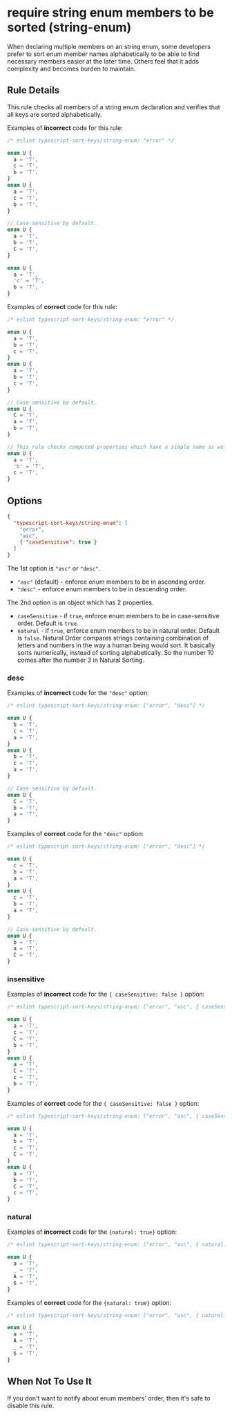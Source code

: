 # require string enum members to be sorted (string-enum)

When declaring multiple members on an string enum, some developers prefer to sort enum member names alphabetically to be able to find necessary members easier at the later time. Others feel that it adds complexity and becomes burden to maintain.

## Rule Details

This rule checks all members of a string enum declaration and verifies that all keys are sorted alphabetically.

Examples of **incorrect** code for this rule:

```ts
/* eslint typescript-sort-keys/string-enum: "error" */

enum U {
  a = 'T',
  c = 'T',
  b = 'T',
}
enum U {
  a = 'T',
  c = 'T',
  b = 'T',
}

// Case-sensitive by default.
enum U {
  a = 'T',
  b = 'T',
  C = 'T',
}

enum U {
  a = 'T',
  'c' = 'T',
  b = 'T',
}
```

Examples of **correct** code for this rule:

```ts
/* eslint typescript-sort-keys/string-enum: "error" */

enum U {
  a = 'T',
  b = 'T',
  c = 'T',
}
enum U {
  a = 'T',
  b = 'T',
  c = 'T',
}

// Case-sensitive by default.
enum U {
  C = 'T',
  a = 'T',
  b = 'T',
}

// This rule checks computed properties which have a simple name as well.
enum U {
  a = 'T',
  'b' = 'T',
  c = 'T',
}
```

## Options

```json
{
  "typescript-sort-keys/string-enum": [
    "error",
    "asc",
    { "caseSensitive": true }
  ]
}
```

The 1st option is `"asc"` or `"desc"`.

- `"asc"` (default) - enforce enum members to be in ascending order.
- `"desc"` - enforce enum members to be in descending order.

The 2nd option is an object which has 2 properties.

- `caseSensitive` - if `true`, enforce enum members to be in case-sensitive order. Default is `true`.
- `natural` - if `true`, enforce enum members to be in natural order. Default is `false`. Natural Order compares strings containing combination of letters and numbers in the way a human being would sort. It basically sorts numerically, instead of sorting alphabetically. So the number 10 comes after the number 3 in Natural Sorting.

### desc

Examples of **incorrect** code for the `"desc"` option:

```ts
/* eslint typescript-sort-keys/string-enum: ["error", "desc"] */

enum U {
  b = 'T',
  c = 'T',
  a = 'T',
}
enum U {
  b = 'T',
  c = 'T',
  a = 'T',
}

// Case-sensitive by default.
enum U {
  C = 'T',
  b = 'T',
  a = 'T',
}
```

Examples of **correct** code for the `"desc"` option:

```ts
/* eslint typescript-sort-keys/string-enum: ["error", "desc"] */

enum U {
  c = 'T',
  b = 'T',
  a = 'T',
}
enum U {
  c = 'T',
  b = 'T',
  a = 'T',
}

// Case-sensitive by default.
enum U {
  b = 'T',
  a = 'T',
  C = 'T',
}
```

### insensitive

Examples of **incorrect** code for the `{ caseSensitive: false }` option:

```ts
/* eslint typescript-sort-keys/string-enum: ["error", "asc", { caseSensitive: false }] */

enum U {
  a = 'T',
  c = 'T',
  C = 'T',
  b = 'T',
}
enum U {
  a = 'T',
  C = 'T',
  c = 'T',
  b = 'T',
}
```

Examples of **correct** code for the `{ caseSensitive: false }` option:

```ts
/* eslint typescript-sort-keys/string-enum: ["error", "asc", { caseSensitive: false }] */

enum U {
  a = 'T',
  b = 'T',
  c = 'T',
  C = 'T',
}
enum U {
  a = 'T',
  b = 'T',
  C = 'T',
  c = 'T',
}
```

### natural

Examples of **incorrect** code for the `{natural: true}` option:

```ts
/* eslint typescript-sort-keys/string-enum: ["error", "asc", { natural: true }] */

enum U {
  a = 'T',
  _ = 'T',
  A = 'T',
  $ = 'T',
}
```

Examples of **correct** code for the `{natural: true}` option:

```ts
/* eslint typescript-sort-keys/string-enum: ["error", "asc", { natural: true }] */

enum U {
  a = 'T',
  A = 'T',
  _ = 'T',
  $ = 'T',
}
```

## When Not To Use It

If you don't want to notify about enum members' order, then it's safe to disable this rule.

